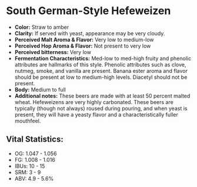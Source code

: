 # South German-Style Hefeweizen

- **Color:** Straw to amber
- **Clarity:** If served with yeast, appearance may be very cloudy.
- **Perceived Malt Aroma & Flavor:** Very low to medium-low
- **Perceived Hop Aroma & Flavor:** Not present to very low
- **Perceived bitterness:** Very low
- **Fermentation Characteristics:** Med-low to med-high fruity and phenolic attributes are hallmarks of this style. Phenolic attributes such as clove, nutmeg, smoke, and vanilla are present. Banana ester aroma and flavor should be present at low to medium-high levels. Diacetyl should not be present.
- **Body:** Medium to full
- **Additional notes:** These beers are made with at least 50 percent malted wheat. Hefeweizens are very highly carbonated. These beers are typically (though not always) roused during pouring, and when yeast is present, they will have a yeasty flavor and a characteristically fuller mouthfeel.

## Vital Statistics:

- OG: 1.047 - 1.056
- FG: 1.008 - 1.016
- IBUs: 10 - 15
- SRM: 3 - 9
- ABV: 4.9 - 5.6% 
